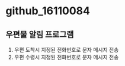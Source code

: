 # github_16110084
## 우편물 알림 프로그램   
1. 우편 도착시 지정된 전화번호로 문자 메시지 전송    
2. 우편 수령시 지정된 전화번호로 문자 메시지 전송    
